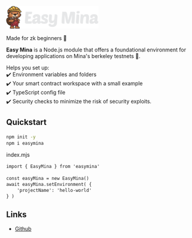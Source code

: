 <img src="./assets/images/logo.png" height="60px">

Made for zk beginners 🦫

**Easy Mina** is a Node.js module that offers a foundational environment for developing applications on Mina's berkeley testnets 🎉.

Helps you set up:  
:heavy_check_mark: Environment variables and folders  
:heavy_check_mark: Your smart contract workspace with a small example  
:heavy_check_mark: TypeScript config file  
:heavy_check_mark: Security checks to minimize the risk of security exploits.  


## Quickstart

```bash
npm init -y
npm i easymina
```


index.mjs
```nodejs
import { EasyMina } from 'easymina'

const easyMina = new EasyMina()
await easyMina.setEnvironment( {
    'projectName': 'hello-world'
} )
```


## Links

- [Github](https://github.com/EasyMina/easyMina) <br>